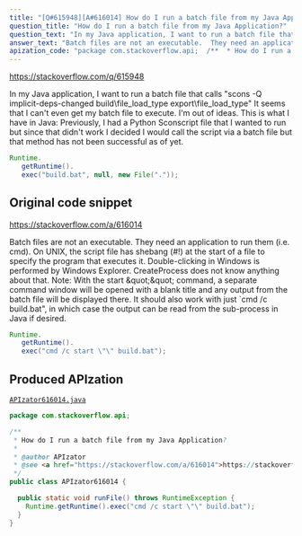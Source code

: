 ```yaml
---
title: "[Q#615948][A#616014] How do I run a batch file from my Java Application?"
question_title: "How do I run a batch file from my Java Application?"
question_text: "In my Java application, I want to run a batch file that calls \"scons -Q implicit-deps-changed build\\file_load_type export\\file_load_type\" It seems that I can't even get my batch file to execute. I'm out of ideas. This is what I have in Java: Previously, I had a Python Sconscript file that I wanted to run but since that didn't work I decided I would call the script via a batch file but that method has not been successful as of yet."
answer_text: "Batch files are not an executable.  They need an application to run them (i.e. cmd). On UNIX, the script file has shebang (#!) at the start of a file to specify the program that executes it.  Double-clicking in Windows is performed by Windows Explorer.  CreateProcess does not know anything about that. Note: With the start \\\"\\\" command, a separate command window will be opened with a blank title and any output from the batch file will be displayed there.  It should also work with just `cmd /c build.bat\", in which case the output can be read from the sub-process in Java if desired."
apization_code: "package com.stackoverflow.api;  /**  * How do I run a batch file from my Java Application?  *  * @author APIzator  * @see <a href=\"https://stackoverflow.com/a/616014\">https://stackoverflow.com/a/616014</a>  */ public class APIzator616014 {    public static void runFile() throws RuntimeException {     Runtime.getRuntime().exec(\"cmd /c start \\\"\\\" build.bat\");   } }"
---
```


https://stackoverflow.com/q/615948

In my Java application, I want to run a batch file that calls &quot;scons -Q implicit-deps-changed build\file_load_type export\file_load_type&quot;
It seems that I can&#x27;t even get my batch file to execute. I&#x27;m out of ideas.
This is what I have in Java:
Previously, I had a Python Sconscript file that I wanted to run but since that didn&#x27;t work I decided I would call the script via a batch file but that method has not been successful as of yet.


```java
Runtime.
   getRuntime().
   exec("build.bat", null, new File("."));
```


## Original code snippet

https://stackoverflow.com/a/616014

Batch files are not an executable.  They need an application to run them (i.e. cmd).
On UNIX, the script file has shebang (#!) at the start of a file to specify the program that executes it.  Double-clicking in Windows is performed by Windows Explorer.  CreateProcess does not know anything about that.
Note: With the start \&quot;\&quot; command, a separate command window will be opened with a blank title and any output from the batch file will be displayed there.  It should also work with just `cmd /c build.bat&quot;, in which case the output can be read from the sub-process in Java if desired.

```java
Runtime.
   getRuntime().
   exec("cmd /c start \"\" build.bat");
```

## Produced APIzation

[`APIzator616014.java`](https://github.com/pasqualesalza/apization-temp-data/raw/master/apizations/java/APIzator616014.java)

```java
package com.stackoverflow.api;

/**
 * How do I run a batch file from my Java Application?
 *
 * @author APIzator
 * @see <a href="https://stackoverflow.com/a/616014">https://stackoverflow.com/a/616014</a>
 */
public class APIzator616014 {

  public static void runFile() throws RuntimeException {
    Runtime.getRuntime().exec("cmd /c start \"\" build.bat");
  }
}

```